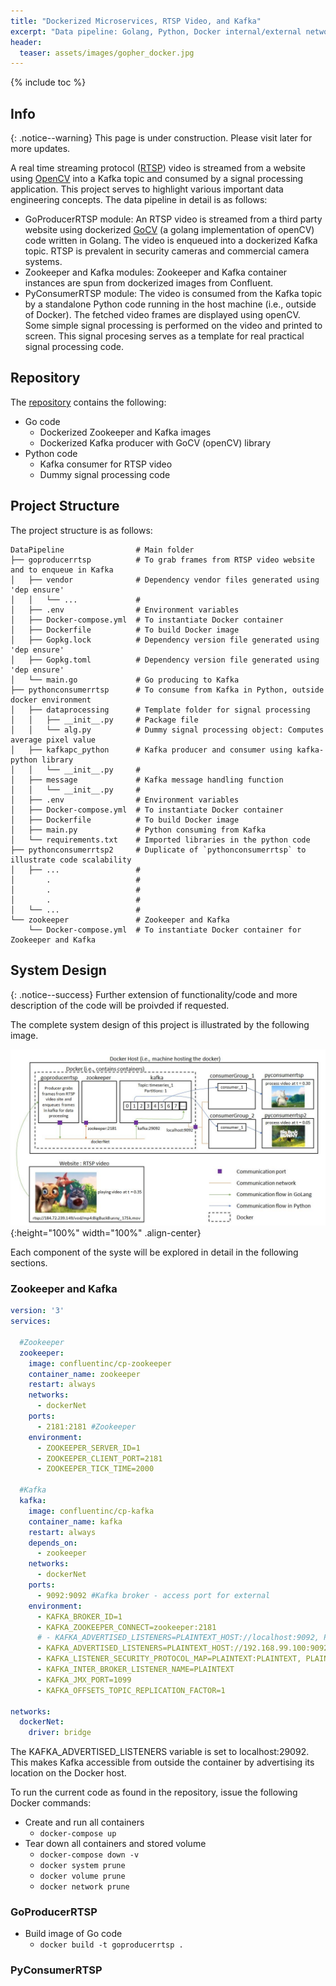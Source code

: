 ```yaml
---
title: "Dockerized Microservices, RTSP Video, and Kafka"
excerpt: "Data pipeline: Golang, Python, Docker internal/external networking"
header:
  teaser: assets/images/gopher_docker.jpg
---
```


{% include toc %}

## Info

{: .notice--warning}
This page is under construction. Please visit later for more updates.

A real time streaming protocol ([RTSP](https://en.wikipedia.org/wiki/Real_Time_Streaming_Protocol)) video is streamed from a website using [OpenCV](https://opencv.org/) into a Kafka topic and consumed by a signal processing application. This project serves to highlight various important data engineering concepts. The data pipeline in detail is as follows:

+ GoProducerRTSP module: An RTSP video is streamed from a third party website using dockerized [GoCV](https://gocv.io/) (a golang implementation of openCV) code written in Golang. The video is enqueued into a dockerized Kafka topic. RTSP is prevalent in security cameras and commercial camera systems.
+ Zookeeper and Kafka modules: Zookeeper and Kafka container instances are spun from dockerized images from Confluent.
+ PyConsumerRTSP module: The video is consumed from the Kafka topic by a standalone Python code running in the host machine (i.e., outside of Docker). The fetched video frames are displayed using openCV. Some simple signal processing is performed on the video and printed to screen. This signal procesing serves as a template for real practical signal processing code.

## Repository

The [repository](https://github.com/Adaickalavan/DataPipeline) contains the following:

+ Go code
  + Dockerized Zookeeper and Kafka images
  + Dockerized Kafka producer with GoCV (openCV) library
+ Python code
  + Kafka consumer for RTSP video
  + Dummy signal processing code

## Project Structure

The project structure is as follows:

```text
DataPipeline                # Main folder
├── goproducerrtsp          # To grab frames from RTSP video website and to enqueue in Kafka
│   ├── vendor              # Dependency vendor files generated using 'dep ensure'
│   │   └── ...             #
│   ├── .env                # Environment variables
│   ├── Docker-compose.yml  # To instantiate Docker container
│   ├── Dockerfile          # To build Docker image
│   ├── Gopkg.lock          # Dependency version file generated using 'dep ensure'
│   ├── Gopkg.toml          # Dependency version file generated using 'dep ensure'
│   └── main.go             # Go producing to Kafka
├── pythonconsumerrtsp      # To consume from Kafka in Python, outside docker environment
│   ├── dataprocessing      # Template folder for signal processing
│   │   ├── __init__.py     # Package file
│   │   └── alg.py          # Dummy signal processing object: Computes average pixel value
│   ├── kafkapc_python      # Kafka producer and consumer using kafka-python library
│   │   └── __init__.py     #
│   ├── message             # Kafka message handling function
│   │   └── __init__.py     #
│   ├── .env                # Environment variables
│   ├── Docker-compose.yml  # To instantiate Docker container
│   ├── Dockerfile          # To build Docker image
│   ├── main.py             # Python consuming from Kafka
│   └── requirements.txt    # Imported libraries in the python code
├── pythonconsumerrtsp2     # Duplicate of `pythonconsumerrtsp` to illustrate code scalability
│   ├── ...                 #
│       .                   #
│       .                   #
│       .                   #
│   └── ...                 #
└── zookeeper               # Zookeeper and Kafka
    └── Docker-compose.yml  # To instantiate Docker container for Zookeeper and Kafka
```

## System Design

{: .notice--success}
Further extension of functionality/code and more description of the code will be proivded if requested.

The complete system design of this project is illustrated by the following image.

![pipeline](/assets/images/pipeline_01.jpg){:height="100%" width="100%" .align-center}

Each component of the syste will be explored in detail in the following sections.

### Zookeeper and Kafka

```yml
version: '3'
services:

  #Zookeeper
  zookeeper:
    image: confluentinc/cp-zookeeper
    container_name: zookeeper
    restart: always
    networks:
      - dockerNet
    ports:
      - 2181:2181 #Zookeeper
    environment:
      - ZOOKEEPER_SERVER_ID=1
      - ZOOKEEPER_CLIENT_PORT=2181
      - ZOOKEEPER_TICK_TIME=2000

  #Kafka
  kafka:
    image: confluentinc/cp-kafka
    container_name: kafka
    restart: always
    depends_on:
      - zookeeper
    networks:
      - dockerNet
    ports:
      - 9092:9092 #Kafka broker - access port for external
    environment:
      - KAFKA_BROKER_ID=1
      - KAFKA_ZOOKEEPER_CONNECT=zookeeper:2181
      # - KAFKA_ADVERTISED_LISTENERS=PLAINTEXT_HOST://localhost:9092, PLAINTEXT://kafka:29092
      - KAFKA_ADVERTISED_LISTENERS=PLAINTEXT_HOST://192.168.99.100:9092, PLAINTEXT://kafka:29092
      - KAFKA_LISTENER_SECURITY_PROTOCOL_MAP=PLAINTEXT:PLAINTEXT, PLAINTEXT_HOST:PLAINTEXT
      - KAFKA_INTER_BROKER_LISTENER_NAME=PLAINTEXT
      - KAFKA_JMX_PORT=1099
      - KAFKA_OFFSETS_TOPIC_REPLICATION_FACTOR=1

networks:
  dockerNet:
    driver: bridge
```

The KAFKA_ADVERTISED_LISTENERS variable is set to localhost:29092. This makes Kafka accessible from outside the container by advertising its location on the Docker host.

To run the current code as found in the repository, issue the following Docker commands:

+ Create and run all containers
  + `docker-compose up`
+ Tear down all containers and stored volume
  + `docker-compose down -v`
  + `docker system prune`
  + `docker volume prune`
  + `docker network prune`


### GoProducerRTSP

+ Build image of Go code
  + `docker build -t goproducerrtsp .`


### PyConsumerRTSP

